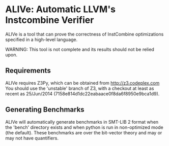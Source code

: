 ALIVe: Automatic LLVM's Instcombine Verifier
============================================

ALIVe is a tool that can prove the correctness of InstCombine optimizations
specified in a high-level language.

WARNING: This tool is not complete and its results should not be relied upon.


Requirements
------------
ALIVe requires Z3Py, which can be obtained from http://z3.codeplex.com
You should use the 'unstable' branch of Z3, with a checkout at least as recent
as 25/Jun/2014 (7158e814d1dc22eabaace0f8da6f8950e9bca1d9).


Generating Benchmarks
---------------------
ALIVe will automatically generate benchmarks in SMT-LIB 2 format when the
'bench' directory exists and when python is run in non-optimized mode (the
default).
These benchmarks are over the bit-vector theory and may or may not have
quantifiers.
